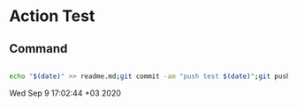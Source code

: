 # Action Test

## Command

```bash

echo "$(date)" >> readme.md;git commit -am "push test $(date)";git push;

```
Wed Sep  9 17:02:44 +03 2020
